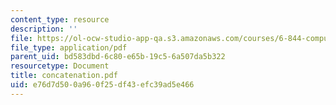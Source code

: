 ```yaml
---
content_type: resource
description: ''
file: https://ol-ocw-studio-app-qa.s3.amazonaws.com/courses/6-844-computability-theory-of-and-with-scheme-spring-2003/e76d7d500a960f25df43efc39ad5e466_concatenation.pdf
file_type: application/pdf
parent_uid: bd583dbd-6c80-e65b-19c5-6a507da5b322
resourcetype: Document
title: concatenation.pdf
uid: e76d7d50-0a96-0f25-df43-efc39ad5e466
---
```

